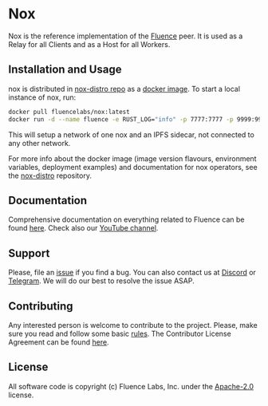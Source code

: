 # Nox

Nox is the reference implementation of the [Fluence](https://fluence.network)
peer. It is used as a Relay for all Clients and as a Host for all Workers.

## Installation and Usage

nox is distributed in
[nox-distro repo](https://github.com/fluencelabs/nox-distro) as a
[docker image](https://github.com/fluencelabs/nox-distro/releases). To start a
local instance of nox, run:

```bash
docker pull fluencelabs/nox:latest
docker run -d --name fluence -e RUST_LOG="info" -p 7777:7777 -p 9999:9999 fluencelabs/nox:latest --local
```

This will setup a network of one nox and an IPFS sidecar, not connected to any
other network.

For more info about the docker image (image version flavours, environment
variables, deployment examples) and documentation for nox operators, see the
[nox-distro](https://github.com/fluencelabs/nox-distro) repository.

## Documentation

Comprehensive documentation on everything related to Fluence can be found
[here](https://fluence.dev/). Check also our
[YouTube channel](https://www.youtube.com/@fluencelabs).

## Support

Please, file an [issue](https://github.com/fluencelabs/nox/issues) if you find a
bug. You can also contact us at [Discord](https://discord.com/invite/5qSnPZKh7u)
or [Telegram](https://t.me/fluence_project). We will do our best to resolve the
issue ASAP.

## Contributing

Any interested person is welcome to contribute to the project. Please, make sure
you read and follow some basic [rules](./CONTRIBUTING.md). The Contributor
License Agreement can be found [here](./FluenceCLA).

## License

All software code is copyright (c) Fluence Labs, Inc. under the
[Apache-2.0](./LICENSE) license.
